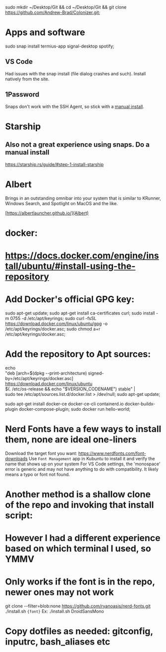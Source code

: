 sudo mkdir ~/Desktop/Git &&
cd ~/Desktop/Git &&
git clone https://github.com/Andrew-Brad/Colonizer.git;

# Apps and software

sudo snap install termius-app signal-desktop spotify;

## VS Code

Had issues with the snap install (file dialog crashes and such). Install natively from the site.

## 1Password

Snaps don't work with the SSH Agent, so stick with a [manual install](https://support.1password.com/install-linux/#get-1password-for-linux).

# Starship
## Also not a great experience using snaps. Do a manual install
https://starship.rs/guide/#step-1-install-starship

# Albert

Brings in an outstanding omnibar into your system that is similar to KRunner, Windows Search, and Spotlight on MacOS and the like.

[https://albertlauncher.github.io/](Albert)

# docker:
# https://docs.docker.com/engine/install/ubuntu/#install-using-the-repository
# Add Docker's official GPG key:
sudo apt-get update;
sudo apt-get install ca-certificates curl;
sudo install -m 0755 -d /etc/apt/keyrings;
sudo curl -fsSL https://download.docker.com/linux/ubuntu/gpg -o /etc/apt/keyrings/docker.asc;
sudo chmod a+r /etc/apt/keyrings/docker.asc;

# Add the repository to Apt sources:
echo \
  "deb [arch=$(dpkg --print-architecture) signed-by=/etc/apt/keyrings/docker.asc] https://download.docker.com/linux/ubuntu \
  $(. /etc/os-release && echo "$VERSION_CODENAME") stable" | \
  sudo tee /etc/apt/sources.list.d/docker.list > /dev/null;
sudo apt-get update;

sudo apt-get install docker-ce docker-ce-cli containerd.io docker-buildx-plugin docker-compose-plugin;
sudo docker run hello-world;

# Nerd Fonts have a few ways to install them, none are ideal one-liners
Download the target font you want:
https://www.nerdfonts.com/font-downloads
Use `Font Management` app in Kubuntu to install it and verify the name that shows up on your system
For VS Code settings, the 'monospace' error is generic and may not have anything to do with compatibility. It likely means a typo or font not found.

# Another method is a shallow clone of the repo and invoking that install script:
# However I had a different experience based on which terminal I used, so YMMV
# Only works if the font is in the repo, newer ones may not work
git clone --filter=blob:none https://github.com/ryanoasis/nerd-fonts.git
./install.sh `{font}`
Ex:
./install.sh DroidSansMono

# Copy dotfiles as needed: gitconfig, inputrc, bash_aliases etc